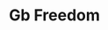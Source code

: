 ---
title: Gb Freedom
categories: ['freedom']
contributors: avis and gb
image: gb-freedom-web.jpg
excerpt: >
    "We look to our futures with hope and anticipation for lives better than we've ever had before. We come to realize that we made some mistakes in the past BUT we are not mistakes and although we are imprisoned we don't have to allow our past mistakes to define the sum of our whole selves."
featured: true
featured_order: 4
---